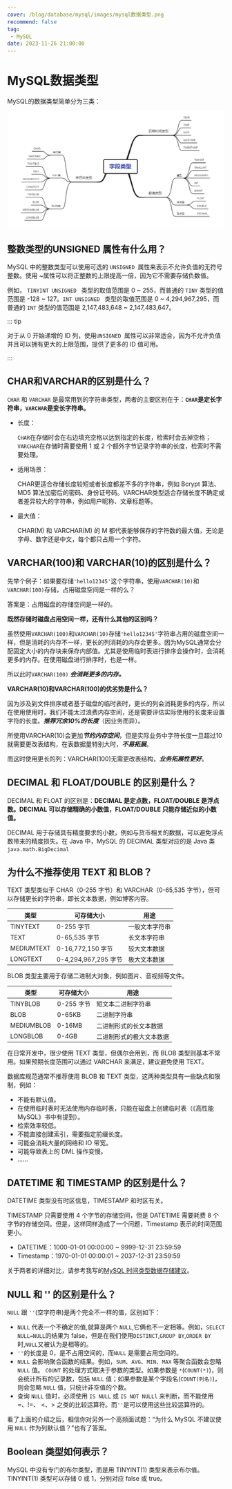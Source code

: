 ```yaml
---
cover: /blog/database/mysql/images/mysql数据类型.png
recommend: false
tag:
 - MySQL
date: 2023-11-26 21:00:00
---
```

# MySQL数据类型

MySQL的数据类型简单分为三类：

![mysql数据类型](./images/mysql数据类型.png)

## 整数类型的UNSIGNED 属性有什么用？

MySQL 中的整数类型可以使用可选的 `UNSIGNED `属性来表示不允许负值的无符号整数。使用 ~属性可以将正整数的上限提高一倍，因为它不需要存储负数值。

例如， `TINYINT UNSIGNED ` 类型的取值范围是 0 ~ 255，而普通的 `TINY` 类型的值范围是 -128 ~ 127。`INT UNSIGNED ` 类型的取值范围是 0 ~ 4,294,967,295，而普通的 `INT` 类型的值范围是 2,147,483,648 ~ 2,147,483,647。

::: tip

对于从 0 开始递增的 ID 列，使用`UNSIGNED `属性可以非常适合，因为不允许负值并且可以拥有更大的上限范围，提供了更多的 ID 值可用。

:::

## CHAR和VARCHAR的区别是什么？

`CHAR` 和 `VARCHAR` 是最常用到的字符串类型，两者的主要区别在于：**`CHAR`是定长字符串，`VARCHAR`是变长字符串。**

- 长度：

  `CHAR`在存储时会在右边填充空格以达到指定的长度，检索时会去掉空格；`VARCHAR`在存储时需要使用 1 或 2 个额外字节记录字符串的长度，检索时不需要处理。

- 适用场景：

  CHAR更适合存储长度较短或者长度都差不多的字符串，例如 Bcrypt 算法、MD5 算法加密后的密码、身份证号码。VARCHAR类型适合存储长度不确定或者差异较大的字符串，例如用户昵称、文章标题等。

- 最大值：

  CHAR(M) 和 VARCHAR(M) 的 M 都代表能够保存的字符数的最大值，无论是字母、数字还是中文，每个都只占用一个字符。

## VARCHAR(100)和 VARCHAR(10)的区别是什么？

先举个例子：如果要存储`'hello12345'`这个字符串，使用`VARCHAR(10)`和`VARCHAR(100)`存储，占用磁盘空间是一样的么？

答案是：占用磁盘的存储空间是一样的。

**既然存储时磁盘占用空间一样，还有什么其他的区别吗？**

虽然使用`VARCHAR(100)`和`VARCHAR(10)`存储`'hello12345'`字符串占用的磁盘空间一样，但是消耗的内存不一样，更长的列消耗的内存会更多。因为MySQL通常会分配固定大小的内存块来保存内部值。尤其是使用临时表进行排序会操作时，会消耗更多的内存。在使用磁盘进行排序时，也是一样。

所以此时`VARCHAR(100)` ***会消耗更多的内存。***

**VARCHAR(10)和VARCHAR(100)的优劣势是什么？**

因为涉及到文件排序或者基于磁盘的临时表时，更长的列会消耗更多的内存，所以在使用使用时，我们不能太过浪费内存空间，还是需要评估实际使用的长度来设置字符的长度。***推荐冗余10%的长度***（因业务而异）。

所使用VARCHAR(10)会更加***节约内存空间***，但是实际业务中字符长度一旦超过10就需要更改表结构，在表数据量特别大时，***不易拓展***。

而这时使用更长的列：VARCHAR(100)无需更改表结构，***业务拓展性更好***。



## DECIMAL 和 FLOAT/DOUBLE 的区别是什么？

DECIMAL 和 FLOAT 的区别是：**DECIMAL 是定点数，FLOAT/DOUBLE 是浮点数。DECIMAL 可以存储精确的小数值，FLOAT/DOUBLE 只能存储近似的小数值。**

DECIMAL 用于存储具有精度要求的小数，例如与货币相关的数据，可以避免浮点数带来的精度损失。在 Java 中，MySQL 的 DECIMAL 类型对应的是 Java 类 `java.math.BigDecimal`

## 为什么不推荐使用 TEXT 和 BLOB？

TEXT 类型类似于 CHAR（0-255 字节）和 VARCHAR（0-65,535 字节），但可以存储更长的字符串，即长文本数据，例如博客内容。

| 类型       | 可存储大小           | 用途           |
| ---------- | -------------------- | -------------- |
| TINYTEXT   | 0-255 字节           | 一般文本字符串 |
| TEXT       | 0-65,535 字节        | 长文本字符串   |
| MEDIUMTEXT | 0-16,772,150 字节    | 较大文本数据   |
| LONGTEXT   | 0-4,294,967,295 字节 | 极大文本数据   |

BLOB 类型主要用于存储二进制大对象，例如图片、音视频等文件。

| 类型       | 可存储大小 | 用途                     |
| ---------- | ---------- | ------------------------ |
| TINYBLOB   | 0-255 字节 | 短文本二进制字符串       |
| BLOB       | 0-65KB     | 二进制字符串             |
| MEDIUMBLOB | 0-16MB     | 二进制形式的长文本数据   |
| LONGBLOB   | 0-4GB      | 二进制形式的极大文本数据 |

在日常开发中，很少使用 TEXT 类型，但偶尔会用到，而 BLOB 类型则基本不常用。如果预期长度范围可以通过 VARCHAR 来满足，建议避免使用 TEXT。

数据库规范通常不推荐使用 BLOB 和 TEXT 类型，这两种类型具有一些缺点和限制，例如：

- 不能有默认值。
- 在使用临时表时无法使用内存临时表，只能在磁盘上创建临时表（《高性能 MySQL》书中有提到）。
- 检索效率较低。
- 不能直接创建索引，需要指定前缀长度。
- 可能会消耗大量的网络和 IO 带宽。
- 可能导致表上的 DML 操作变慢。
- ……

## DATETIME 和 TIMESTAMP 的区别是什么？

DATETIME 类型没有时区信息，TIMESTAMP 和时区有关。

TIMESTAMP 只需要使用 4 个字节的存储空间，但是 DATETIME 需要耗费 8 个字节的存储空间。但是，这样同样造成了一个问题，Timestamp 表示的时间范围更小。

- DATETIME：1000-01-01 00:00:00 ~ 9999-12-31 23:59:59
- Timestamp：1970-01-01 00:00:01 ~ 2037-12-31 23:59:59

关于两者的详细对比，请参考我写的[MySQL 时间类型数据存储建议](https://javaguide.cn/database/mysql/some-thoughts-on-database-storage-time.html)。

## NULL 和 '' 的区别是什么？

`NULL` 跟 `''`(空字符串)是两个完全不一样的值，区别如下：

- `NULL` 代表一个不确定的值,就算是两个 `NULL`,它俩也不一定相等。例如，`SELECT NULL=NULL`的结果为 false，但是在我们使用`DISTINCT`,`GROUP BY`,`ORDER BY`时,`NULL`又被认为是相等的。
- `''`的长度是 0，是不占用空间的，而`NULL` 是需要占用空间的。
- `NULL` 会影响聚合函数的结果。例如，`SUM`、`AVG`、`MIN`、`MAX` 等聚合函数会忽略 `NULL` 值。 `COUNT` 的处理方式取决于参数的类型。如果参数是 `*`(`COUNT(*)`)，则会统计所有的记录数，包括 `NULL` 值；如果参数是某个字段名(`COUNT(列名)`)，则会忽略 `NULL` 值，只统计非空值的个数。
- 查询 `NULL` 值时，必须使用 `IS NULL` 或 `IS NOT NULLl` 来判断，而不能使用 =、!=、 <、> 之类的比较运算符。而`''`是可以使用这些比较运算符的。

看了上面的介绍之后，相信你对另外一个高频面试题：“为什么 MySQL 不建议使用 `NULL` 作为列默认值？”也有了答案。

## Boolean 类型如何表示？

MySQL 中没有专门的布尔类型，而是用 TINYINT(1) 类型来表示布尔值。TINYINT(1) 类型可以存储 0 或 1，分别对应 false 或 true。
